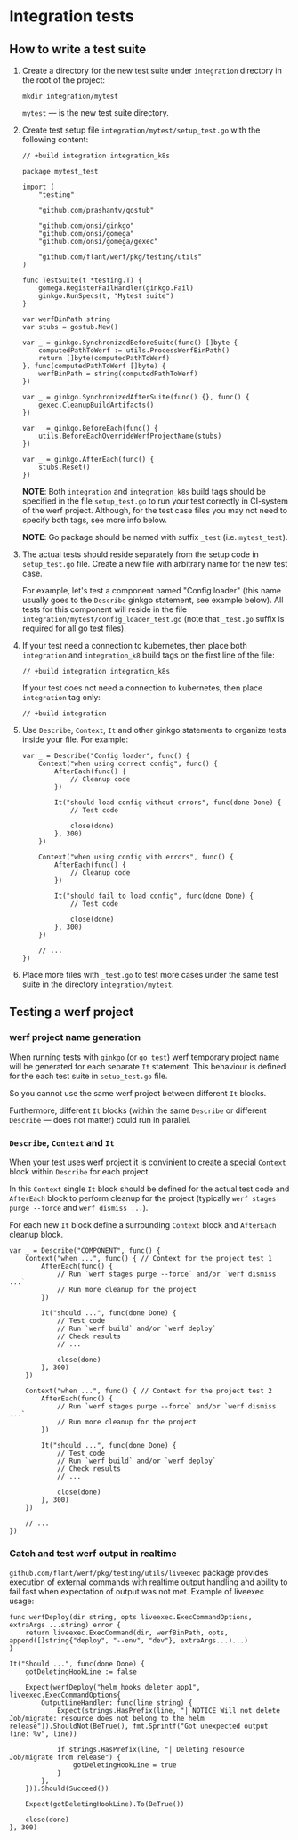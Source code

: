 # Integration tests

## How to write a test suite

1. Create a directory for the new test suite under `integration` directory in the root of the project:

    ```
    mkdir integration/mytest
    ```

    `mytest` — is the new test suite directory.

2. Create test setup file `integration/mytest/setup_test.go` with the following content:

    ```
    // +build integration integration_k8s

    package mytest_test

    import (
    	"testing"

        "github.com/prashantv/gostub"
   
    	"github.com/onsi/ginkgo"
    	"github.com/onsi/gomega"
    	"github.com/onsi/gomega/gexec"

	    "github.com/flant/werf/pkg/testing/utils"
    )

    func TestSuite(t *testing.T) {
    	gomega.RegisterFailHandler(ginkgo.Fail)
    	ginkgo.RunSpecs(t, "Mytest suite")
    }

    var werfBinPath string
    var stubs = gostub.New()

    var _ = ginkgo.SynchronizedBeforeSuite(func() []byte {
    	computedPathToWerf := utils.ProcessWerfBinPath()
    	return []byte(computedPathToWerf)
    }, func(computedPathToWerf []byte) {
    	werfBinPath = string(computedPathToWerf)
    })

    var _ = ginkgo.SynchronizedAfterSuite(func() {}, func() {
    	gexec.CleanupBuildArtifacts()
    })

    var _ = ginkgo.BeforeEach(func() {
    	utils.BeforeEachOverrideWerfProjectName(stubs)
    })

    var _ = ginkgo.AfterEach(func() {
    	stubs.Reset()
    })
    ```

    **NOTE**: Both `integration` and `integration_k8s` build tags should be specified in the file `setup_test.go` to run your test correctly in CI-system of the werf project. Although, for the test case files you may not need to specify both tags, see more info below.

    **NOTE**: Go package should be named with suffix `_test` (i.e. `mytest_test`).

3. The actual tests should reside separately from the setup code in `setup_test.go` file. Create a new file with arbitrary name for the new test case.

    For example, let's test a component named "Config loader" (this name usually goes to the `Describe` ginkgo statement, see example below). All tests for this component will reside in the file `integration/mytest/config_loader_test.go` (note that `_test.go` suffix is required for all go test files).

4. If your test need a connection to kubernetes, then place both `integration` and `integration_k8` build tags on the first line of the file:

    ```
    // +build integration integration_k8s
    ```

    If your test does not need a connection to kubernetes, then place `integration` tag only:

    ```
    // +build integration
    ```

5. Use `Describe`, `Context`, `It` and other ginkgo statements to organize tests inside your file. For example:

    ```
    var _ = Describe("Config loader", func() {
    	Context("when using correct config", func() {
    		AfterEach(func() {
                // Cleanup code
    		})

    		It("should load config without errors", func(done Done) {
    			// Test code

    			close(done)
    		}, 300)
    	})

        Context("when using config with errors", func() {
    		AfterEach(func() {
                // Cleanup code
    		})

    		It("should fail to load config", func(done Done) {
    			// Test code

    			close(done)
    		}, 300)
    	})

        // ...
    })
    ```

6. Place more files with `_test.go` to test more cases under the same test suite in the directory `integration/mytest`.

## Testing a werf project

### werf project name generation

When running tests with `ginkgo` (or `go test`) werf temporary project name will be generated for each separate `It` statement. This behaviour is defined for the each test suite in `setup_test.go` file.

So you cannot use the same werf project between different `It` blocks.

Furthermore, different `It` blocks (within the same `Describe` or different `Describe` — does not matter) could run in parallel.

### `Describe`, `Context` and `It`

When your test uses werf project it is convinient to create a special `Context` block within `Describe` for each project.

In this `Context` single `It` block should be defined for the actual test code and `AfterEach` block to perform cleanup for the project (typically `werf stages purge --force` and `werf dismiss ...`).

For each new `It` block define a surrounding `Context` block and `AfterEach` cleanup block.

```
var _ = Describe("COMPONENT", func() {
    Context("when ...", func() { // Context for the project test 1
        AfterEach(func() {
            // Run `werf stages purge --force` and/or `werf dismiss ...`
            // Run more cleanup for the project
        })

        It("should ...", func(done Done) {
            // Test code
            // Run `werf build` and/or `werf deploy`
            // Check results
            // ...

            close(done)
        }, 300)
    })

    Context("when ...", func() { // Context for the project test 2
        AfterEach(func() {
            // Run `werf stages purge --force` and/or `werf dismiss ...`
            // Run more cleanup for the project
        })

        It("should ...", func(done Done) {
            // Test code
            // Run `werf build` and/or `werf deploy`
            // Check results
            // ...

            close(done)
        }, 300)
    })

    // ...
})
```

### Catch and test werf output in realtime

`github.com/flant/werf/pkg/testing/utils/liveexec` package provides execution of external commands with realtime output handling and ability to fail fast when expectation of output was not met. Example of liveexec usage:

```
func werfDeploy(dir string, opts liveexec.ExecCommandOptions, extraArgs ...string) error {
	return liveexec.ExecCommand(dir, werfBinPath, opts, append([]string{"deploy", "--env", "dev"}, extraArgs...)...)
}

It("Should ...", func(done Done) {
    gotDeletingHookLine := false

    Expect(werfDeploy("helm_hooks_deleter_app1", liveexec.ExecCommandOptions{
        OutputLineHandler: func(line string) {
            Expect(strings.HasPrefix(line, "│ NOTICE Will not delete Job/migrate: resource does not belong to the helm release")).ShouldNot(BeTrue(), fmt.Sprintf("Got unexpected output line: %v", line))

            if strings.HasPrefix(line, "│ Deleting resource Job/migrate from release") {
                gotDeletingHookLine = true
            }
        },
    })).Should(Succeed())

    Expect(gotDeletingHookLine).To(BeTrue())

    close(done)
}, 300)
```

